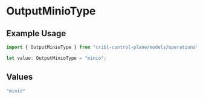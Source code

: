 # OutputMinioType

## Example Usage

```typescript
import { OutputMinioType } from "cribl-control-plane/models/operations";

let value: OutputMinioType = "minio";
```

## Values

```typescript
"minio"
```
